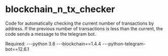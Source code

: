 # blockchain_n_tx_checker

  Code for automatically checking the current number of transactions by address.
  If the previous number of transactions is less than the current, 
the code sends a message to the telegram bot.

Required:
        ---python 3.8
        ---blockchain==1.4.4
        ---python-telegram-bot==12.6.1
        


